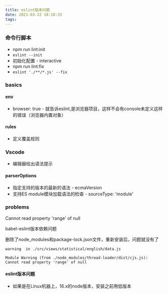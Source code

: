 ```yaml
---
title: eslint版本问题
date: 2021-03-22 18:18:33
tags:
---
```


### 命令行脚本
- npm run lint:init
- ```eslint --init```
- 初始化配置 - interactive
- npm run lint:fix 
- ```eslint './**/*.js' --fix```
### basics
#### env
- browser: true - 就告诉eslint,是浏览器项目，这样不会有console未定义这样的错误（浏览器内置对象）
#### rules
- 定义覆盖规则

### Vscode
- 编辑器给出语法提示
#### parserOptions
- 指定支持的版本的最新的语法 - ecmaVersion
- 支持ES module模块加载语法的检查 - sourceType: 'module'
### problems
Cannot read property 'range' of null

babel-eslint版本依赖问题

删除了node_modules和package-lock.json文件，重新安装后，问题就没有了

```
warning  in ./src/views/statistical/english/data.js

Module Warning (from ./node_modules/thread-loader/dist/cjs.js):
Cannot read property 'range' of null

```

#### eslint版本问题
- 如果是在Linux机器上，16.x的node版本，安装之前用低版本